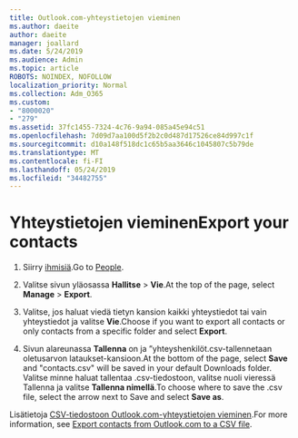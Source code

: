 ```yaml
---
title: Outlook.com-yhteystietojen vieminen
ms.author: daeite
author: daeite
manager: joallard
ms.date: 5/24/2019
ms.audience: Admin
ms.topic: article
ROBOTS: NOINDEX, NOFOLLOW
localization_priority: Normal
ms.collection: Adm_O365
ms.custom:
- "8000020"
- "279"
ms.assetid: 37fc1455-7324-4c76-9a94-085a45e94c51
ms.openlocfilehash: 7d09d7aa100d5f2b2c0d487d17526ce84d997c1f
ms.sourcegitcommit: d10a148f518dc1c65b5aa3646c1045807c5b79de
ms.translationtype: MT
ms.contentlocale: fi-FI
ms.lasthandoff: 05/24/2019
ms.locfileid: "34482755"
---
```

# <a name="export-your-contacts"></a><span data-ttu-id="65b5e-102">Yhteystietojen vieminen</span><span class="sxs-lookup"><span data-stu-id="65b5e-102">Export your contacts</span></span>

1. <span data-ttu-id="65b5e-103">Siirry [ihmisiä](https://outlook.live.com/people/).</span><span class="sxs-lookup"><span data-stu-id="65b5e-103">Go to [People](https://outlook.live.com/people/).</span></span>

2. <span data-ttu-id="65b5e-104">Valitse sivun yläosassa **Hallitse** \> **Vie**.</span><span class="sxs-lookup"><span data-stu-id="65b5e-104">At the top of the page, select **Manage** \> **Export**.</span></span>

3. <span data-ttu-id="65b5e-105">Valitse, jos haluat viedä tietyn kansion kaikki yhteystiedot tai vain yhteystiedot ja valitse **Vie**.</span><span class="sxs-lookup"><span data-stu-id="65b5e-105">Choose if you want to export all contacts or only contacts from a specific folder and select **Export**.</span></span>

4. <span data-ttu-id="65b5e-106">Sivun alareunassa **Tallenna** on ja ”yhteyshenkilöt.csv-tallennetaan oletusarvon lataukset-kansioon.</span><span class="sxs-lookup"><span data-stu-id="65b5e-106">At the bottom of the page, select **Save** and "contacts.csv" will be saved in your default Downloads folder.</span></span> <span data-ttu-id="65b5e-107">Valitse minne haluat tallentaa .csv-tiedostoon, valitse nuoli vieressä Tallenna ja valitse **Tallenna nimellä**.</span><span class="sxs-lookup"><span data-stu-id="65b5e-107">To choose where to save the .csv file, select the arrow next to Save and select **Save as**.</span></span>

<span data-ttu-id="65b5e-108">Lisätietoja [CSV-tiedostoon Outlook.com-yhteystietojen vieminen](https://go.microsoft.com/fwlink/p/?linkid=873137).</span><span class="sxs-lookup"><span data-stu-id="65b5e-108">For more information, see [Export contacts from Outlook.com to a CSV file](https://go.microsoft.com/fwlink/p/?linkid=873137).</span></span>